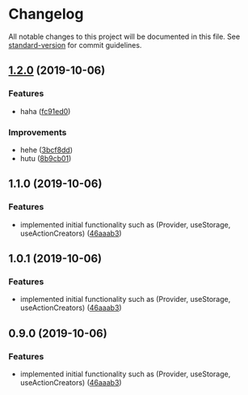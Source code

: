 # Changelog

All notable changes to this project will be documented in this file. See [standard-version](https://github.com/conventional-changelog/standard-version) for commit guidelines.

## [1.2.0](https://github.com/andres-kovalev/react-easy-flux/compare/v1.1.1...v1.2.0) (2019-10-06)


### Features

* haha ([fc91ed0](https://github.com/andres-kovalev/react-easy-flux/commit/fc91ed0))


### Improvements

* hehe ([3bcf8dd](https://github.com/andres-kovalev/react-easy-flux/commit/3bcf8dd))
* hutu ([8b9cb01](https://github.com/andres-kovalev/react-easy-flux/commit/8b9cb01))

## 1.1.0 (2019-10-06)


### Features

* implemented initial functionality such as (Provider, useStorage, useActionCreators) ([46aaab3](https://github.com/andres-kovalev/react-easy-flux/commit/46aaab3))

## 1.0.1 (2019-10-06)


### Features

* implemented initial functionality such as (Provider, useStorage, useActionCreators) ([46aaab3](https://github.com/andres-kovalev/react-easy-flux/commit/46aaab3))

## 0.9.0 (2019-10-06)


### Features

* implemented initial functionality such as (Provider, useStorage, useActionCreators) ([46aaab3](https://github.com/andres-kovalev/react-easy-flux/commit/46aaab3))
